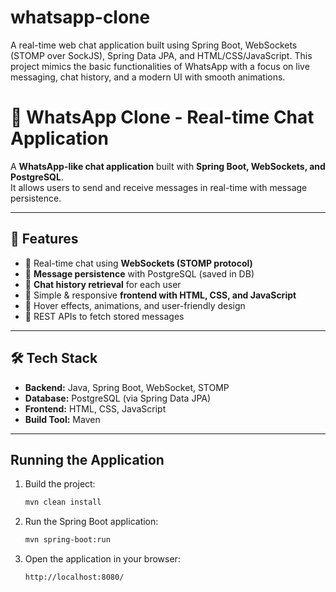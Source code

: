 # whatsapp-clone
A real-time web chat application built using Spring Boot, WebSockets (STOMP over SockJS), Spring Data JPA, and HTML/CSS/JavaScript. This project mimics the basic functionalities of WhatsApp with a focus on live messaging, chat history, and a modern UI with smooth animations.

# 💬 WhatsApp Clone - Real-time Chat Application

A **WhatsApp-like chat application** built with **Spring Boot, WebSockets, and PostgreSQL**.  
It allows users to send and receive messages in real-time with message persistence.

---

## 🚀 Features
- 🔹 Real-time chat using **WebSockets (STOMP protocol)**  
- 🔹 **Message persistence** with PostgreSQL (saved in DB)  
- 🔹 **Chat history retrieval** for each user  
- 🔹 Simple & responsive **frontend with HTML, CSS, and JavaScript**  
- 🔹 Hover effects, animations, and user-friendly design  
- 🔹 REST APIs to fetch stored messages  

---

## 🛠️ Tech Stack
- **Backend:** Java, Spring Boot, WebSocket, STOMP  
- **Database:** PostgreSQL (via Spring Data JPA)  
- **Frontend:** HTML, CSS, JavaScript  
- **Build Tool:** Maven  

---
## Running the Application

1. Build the project:
   ```bash
   mvn clean install
   
2. Run the Spring Boot application:
   ```bash
   mvn spring-boot:run
4. Open the application in your browser:
   ```bash
   http://localhost:8080/
   
   

